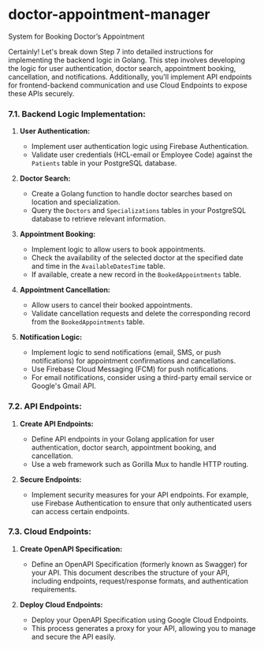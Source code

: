 # doctor-appointment-manager
System for Booking Doctor’s Appointment


Certainly! Let's break down Step 7 into detailed instructions for implementing the backend logic in Golang. This step involves developing the logic for user authentication, doctor search, appointment booking, cancellation, and notifications. Additionally, you'll implement API endpoints for frontend-backend communication and use Cloud Endpoints to expose these APIs securely.

### 7.1. Backend Logic Implementation:

1. **User Authentication:**
   - Implement user authentication logic using Firebase Authentication.
   - Validate user credentials (HCL-email or Employee Code) against the `Patients` table in your PostgreSQL database.

2. **Doctor Search:**
   - Create a Golang function to handle doctor searches based on location and specialization.
   - Query the `Doctors` and `Specializations` tables in your PostgreSQL database to retrieve relevant information.

3. **Appointment Booking:**
   - Implement logic to allow users to book appointments.
   - Check the availability of the selected doctor at the specified date and time in the `AvailableDatesTime` table.
   - If available, create a new record in the `BookedAppointments` table.

4. **Appointment Cancellation:**
   - Allow users to cancel their booked appointments.
   - Validate cancellation requests and delete the corresponding record from the `BookedAppointments` table.

5. **Notification Logic:**
   - Implement logic to send notifications (email, SMS, or push notifications) for appointment confirmations and cancellations.
   - Use Firebase Cloud Messaging (FCM) for push notifications.
   - For email notifications, consider using a third-party email service or Google's Gmail API.

### 7.2. API Endpoints:

1. **Create API Endpoints:**
   - Define API endpoints in your Golang application for user authentication, doctor search, appointment booking, and cancellation.
   - Use a web framework such as Gorilla Mux to handle HTTP routing.

2. **Secure Endpoints:**
   - Implement security measures for your API endpoints. For example, use Firebase Authentication to ensure that only authenticated users can access certain endpoints.

### 7.3. Cloud Endpoints:

1. **Create OpenAPI Specification:**
   - Define an OpenAPI Specification (formerly known as Swagger) for your API. This document describes the structure of your API, including endpoints, request/response formats, and authentication requirements.

2. **Deploy Cloud Endpoints:**
   - Deploy your OpenAPI Specification using Google Cloud Endpoints.
   - This process generates a proxy for your API, allowing you to manage and secure the API easily.

